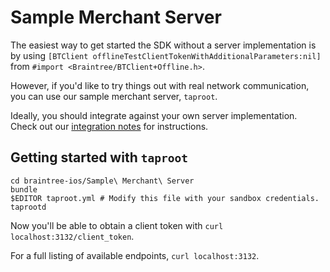 # Sample Merchant Server

The easiest way to get started the SDK without a server implementation is by using `[BTClient offlineTestClientTokenWithAdditionalParameters:nil]` from `#import <Braintree/BTClient+Offline.h>`. 

However, if you'd like to try things out with real network communication, you can use our sample merchant server, `taproot`.

Ideally, you should integrate against your own server implementation. Check out our [integration notes](https://github.com/braintree/client-sdk-docs/blob/master/SERVER_DOCS.md) for instructions.


## Getting started with `taproot`

```
cd braintree-ios/Sample\ Merchant\ Server
bundle
$EDITOR taproot.yml # Modify this file with your sandbox credentials.
taprootd
```

Now you'll be able to obtain a client token with `curl localhost:3132/client_token`. 

For a full listing of available endpoints, `curl localhost:3132`.
